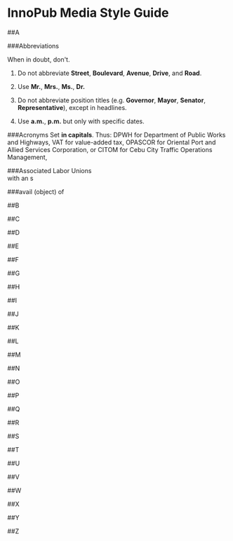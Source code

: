 # InnoPub Media Style Guide

##A

###Abbreviations

When in doubt, don't.

1) Do not abbreviate **Street**, **Boulevard**, **Avenue**, **Drive**, and **Road**.

2) Use **Mr.**, **Mrs.**, **Ms.**, **Dr.**

3) Do not abbreviate position titles (e.g. **Governor**, **Mayor**, **Senator**, **Representative**), except in headlines.

4) Use **a.m.**, **p.m.** but only with specific dates.

###Acronyms
Set **in capitals**. Thus: DPWH for Department of Public Works and Highways, VAT for value-added tax, OPASCOR for Oriental Port and Allied Services Corporation, or CITOM for Cebu City Traffic Operations Management,


###Associated Labor Unions  
with an s

###avail (object) of  




##B

##C

##D

##E

##F

##G

##H

##I

##J

##K

##L

##M

##N

##O

##P

##Q

##R

##S

##T

##U

##V

##W

##X

##Y

##Z